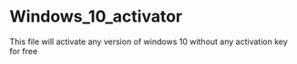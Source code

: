 # Windows_10_activator
This file will activate any version of windows 10 without any activation key for free
